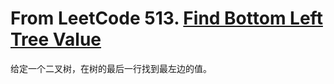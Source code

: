 # From LeetCode 513. [Find Bottom Left Tree Value](https://leetcode-cn.com/problems/find-bottom-left-tree-value/)

给定一个二叉树，在树的最后一行找到最左边的值。
